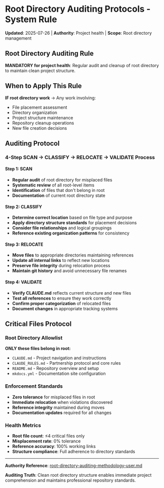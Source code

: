 # Root Directory Auditing Protocols - System Rule

**Updated**: 2025-07-26 | **Authority**: Project health | **Scope**: Root directory management

## Root Directory Auditing Rule

**MANDATORY for project health**: Regular audit and cleanup of root directory to maintain clean project structure.

## When to Apply This Rule

**IF root directory work** → Any work involving:
- File placement assessment
- Directory organization 
- Project structure maintenance
- Repository cleanup operations
- New file creation decisions

## Auditing Protocol

### 4-Step SCAN → CLASSIFY → RELOCATE → VALIDATE Process

#### Step 1: SCAN
- **Regular audit** of root directory for misplaced files
- **Systematic review** of all root-level items
- **Identification** of files that don't belong in root
- **Documentation** of current root directory state

#### Step 2: CLASSIFY  
- **Determine correct location** based on file type and purpose
- **Apply directory structure standards** for placement decisions
- **Consider file relationships** and logical groupings
- **Reference existing organization patterns** for consistency

#### Step 3: RELOCATE
- **Move files** to appropriate directories maintaining references
- **Update all internal links** to reflect new locations
- **Preserve file integrity** during relocation process
- **Maintain git history** and avoid unnecessary file renames

#### Step 4: VALIDATE
- **Verify CLAUDE.md** reflects current structure and new files
- **Test all references** to ensure they work correctly
- **Confirm proper categorization** of relocated files
- **Document changes** in appropriate tracking systems

## Critical Files Protocol

### Root Directory Allowlist
**ONLY these files belong in root:**
- `CLAUDE.md` - Project navigation and instructions
- `CLAUDE_RULES.md` - Partnership protocol and core rules
- `README.md` - Repository overview and setup
- `mkdocs.yml` - Documentation site configuration

### Enforcement Standards
- **Zero tolerance** for misplaced files in root
- **Immediate relocation** when violations discovered
- **Reference integrity** maintained during moves
- **Documentation updates** required for all changes

### Health Metrics
- **Root file count**: ≤4 critical files only
- **Misplacement rate**: 0% tolerance
- **Reference accuracy**: 100% working links
- **Structure compliance**: Full adherence to directory standards

---

**Authority Reference**: [root-directory-auditing-methodology-user.md](../user-input/technical-requirements/root-directory-auditing-methodology-user.md)

**Auditing Truth**: Clean root directory structure enables immediate project comprehension and maintains professional repository standards.